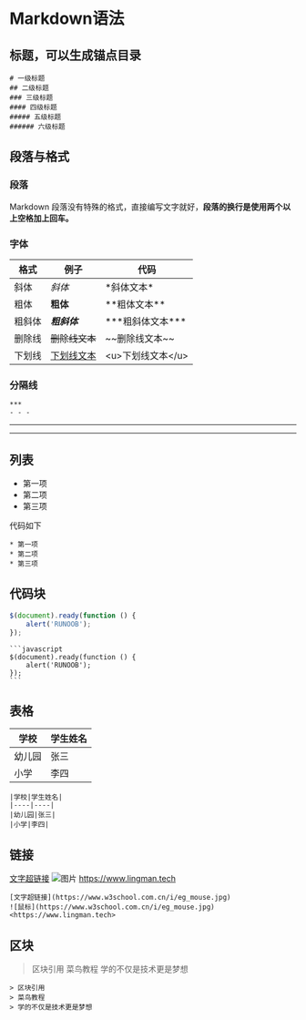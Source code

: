 # Markdown语法

## 标题，可以生成锚点目录

```
# 一级标题
## 二级标题
### 三级标题
#### 四级标题
##### 五级标题
###### 六级标题
```


## 段落与格式
### 段落
Markdown 段落没有特殊的格式，直接编写文字就好，**段落的换行是使用两个以上空格加上回车。**

### 字体
|格式| 例子 | 代码|
|--|--|--|
|斜体|*斜体*|\*斜体文本\*|
|粗体|**粗体**|\*\*粗体文本\*\*|
|粗斜体|***粗斜体***|\*\*\*粗斜体文本\*\*\*|
|删除线|~~删除线文本~~|\~\~删除线文本\~\~|
|下划线|<u>下划线文本</u>|\<u>下划线文本<\/u>|

### 分隔线

```
***
- - -
```
***
- - -

## 列表

* 第一项
* 第二项
* 第三项   

代码如下
```
* 第一项
* 第二项
* 第三项
```
## 代码块
```javascript
$(document).ready(function () {
    alert('RUNOOB');
});
```

````
```javascript
$(document).ready(function () {
    alert('RUNOOB');
});
```
````


## 表格
|学校|学生姓名|
|----|----|
|幼儿园|张三|
|小学|李四|
```
|学校|学生姓名|
|----|----|
|幼儿园|张三|
|小学|李四|
```

## 链接
[文字超链接](https://www.w3school.com.cn/i/eg_mouse.jpg)
![图片](https://www.w3school.com.cn/i/eg_mouse.jpg)
<https://www.lingman.tech>
```
[文字超链接](https://www.w3school.com.cn/i/eg_mouse.jpg)
![鼠标](https://www.w3school.com.cn/i/eg_mouse.jpg)
<https://www.lingman.tech>
```

## 区块
   
> 区块引用
> 菜鸟教程
> 学的不仅是技术更是梦想

```
> 区块引用
> 菜鸟教程
> 学的不仅是技术更是梦想
```